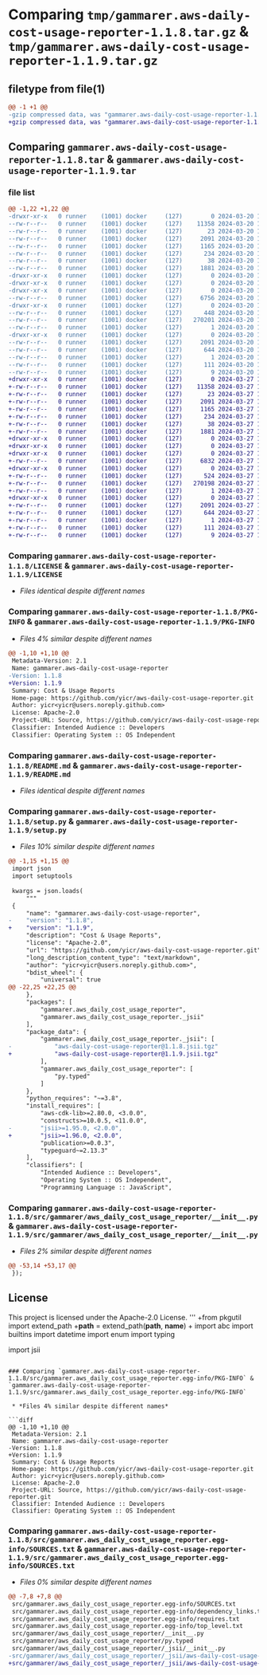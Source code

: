# Comparing `tmp/gammarer.aws-daily-cost-usage-reporter-1.1.8.tar.gz` & `tmp/gammarer.aws-daily-cost-usage-reporter-1.1.9.tar.gz`

## filetype from file(1)

```diff
@@ -1 +1 @@
-gzip compressed data, was "gammarer.aws-daily-cost-usage-reporter-1.1.8.tar", last modified: Wed Mar 20 19:19:46 2024, max compression
+gzip compressed data, was "gammarer.aws-daily-cost-usage-reporter-1.1.9.tar", last modified: Wed Mar 27 19:19:54 2024, max compression
```

## Comparing `gammarer.aws-daily-cost-usage-reporter-1.1.8.tar` & `gammarer.aws-daily-cost-usage-reporter-1.1.9.tar`

### file list

```diff
@@ -1,22 +1,22 @@
-drwxr-xr-x   0 runner    (1001) docker     (127)        0 2024-03-20 19:19:46.197850 gammarer.aws-daily-cost-usage-reporter-1.1.8/
--rw-r--r--   0 runner    (1001) docker     (127)    11358 2024-03-20 19:19:31.000000 gammarer.aws-daily-cost-usage-reporter-1.1.8/LICENSE
--rw-r--r--   0 runner    (1001) docker     (127)       23 2024-03-20 19:19:31.000000 gammarer.aws-daily-cost-usage-reporter-1.1.8/MANIFEST.in
--rw-r--r--   0 runner    (1001) docker     (127)     2091 2024-03-20 19:19:46.197850 gammarer.aws-daily-cost-usage-reporter-1.1.8/PKG-INFO
--rw-r--r--   0 runner    (1001) docker     (127)     1165 2024-03-20 19:19:31.000000 gammarer.aws-daily-cost-usage-reporter-1.1.8/README.md
--rw-r--r--   0 runner    (1001) docker     (127)      234 2024-03-20 19:19:31.000000 gammarer.aws-daily-cost-usage-reporter-1.1.8/pyproject.toml
--rw-r--r--   0 runner    (1001) docker     (127)       38 2024-03-20 19:19:46.197850 gammarer.aws-daily-cost-usage-reporter-1.1.8/setup.cfg
--rw-r--r--   0 runner    (1001) docker     (127)     1881 2024-03-20 19:19:31.000000 gammarer.aws-daily-cost-usage-reporter-1.1.8/setup.py
-drwxr-xr-x   0 runner    (1001) docker     (127)        0 2024-03-20 19:19:46.193850 gammarer.aws-daily-cost-usage-reporter-1.1.8/src/
-drwxr-xr-x   0 runner    (1001) docker     (127)        0 2024-03-20 19:19:46.193850 gammarer.aws-daily-cost-usage-reporter-1.1.8/src/gammarer/
-drwxr-xr-x   0 runner    (1001) docker     (127)        0 2024-03-20 19:19:46.193850 gammarer.aws-daily-cost-usage-reporter-1.1.8/src/gammarer/aws_daily_cost_usage_reporter/
--rw-r--r--   0 runner    (1001) docker     (127)     6756 2024-03-20 19:19:31.000000 gammarer.aws-daily-cost-usage-reporter-1.1.8/src/gammarer/aws_daily_cost_usage_reporter/__init__.py
-drwxr-xr-x   0 runner    (1001) docker     (127)        0 2024-03-20 19:19:46.197850 gammarer.aws-daily-cost-usage-reporter-1.1.8/src/gammarer/aws_daily_cost_usage_reporter/_jsii/
--rw-r--r--   0 runner    (1001) docker     (127)      448 2024-03-20 19:19:31.000000 gammarer.aws-daily-cost-usage-reporter-1.1.8/src/gammarer/aws_daily_cost_usage_reporter/_jsii/__init__.py
--rw-r--r--   0 runner    (1001) docker     (127)   270201 2024-03-20 19:19:31.000000 gammarer.aws-daily-cost-usage-reporter-1.1.8/src/gammarer/aws_daily_cost_usage_reporter/_jsii/aws-daily-cost-usage-reporter@1.1.8.jsii.tgz
--rw-r--r--   0 runner    (1001) docker     (127)        1 2024-03-20 19:19:31.000000 gammarer.aws-daily-cost-usage-reporter-1.1.8/src/gammarer/aws_daily_cost_usage_reporter/py.typed
-drwxr-xr-x   0 runner    (1001) docker     (127)        0 2024-03-20 19:19:46.193850 gammarer.aws-daily-cost-usage-reporter-1.1.8/src/gammarer.aws_daily_cost_usage_reporter.egg-info/
--rw-r--r--   0 runner    (1001) docker     (127)     2091 2024-03-20 19:19:46.000000 gammarer.aws-daily-cost-usage-reporter-1.1.8/src/gammarer.aws_daily_cost_usage_reporter.egg-info/PKG-INFO
--rw-r--r--   0 runner    (1001) docker     (127)      644 2024-03-20 19:19:46.000000 gammarer.aws-daily-cost-usage-reporter-1.1.8/src/gammarer.aws_daily_cost_usage_reporter.egg-info/SOURCES.txt
--rw-r--r--   0 runner    (1001) docker     (127)        1 2024-03-20 19:19:46.000000 gammarer.aws-daily-cost-usage-reporter-1.1.8/src/gammarer.aws_daily_cost_usage_reporter.egg-info/dependency_links.txt
--rw-r--r--   0 runner    (1001) docker     (127)      111 2024-03-20 19:19:46.000000 gammarer.aws-daily-cost-usage-reporter-1.1.8/src/gammarer.aws_daily_cost_usage_reporter.egg-info/requires.txt
--rw-r--r--   0 runner    (1001) docker     (127)        9 2024-03-20 19:19:46.000000 gammarer.aws-daily-cost-usage-reporter-1.1.8/src/gammarer.aws_daily_cost_usage_reporter.egg-info/top_level.txt
+drwxr-xr-x   0 runner    (1001) docker     (127)        0 2024-03-27 19:19:54.051431 gammarer.aws-daily-cost-usage-reporter-1.1.9/
+-rw-r--r--   0 runner    (1001) docker     (127)    11358 2024-03-27 19:19:41.000000 gammarer.aws-daily-cost-usage-reporter-1.1.9/LICENSE
+-rw-r--r--   0 runner    (1001) docker     (127)       23 2024-03-27 19:19:41.000000 gammarer.aws-daily-cost-usage-reporter-1.1.9/MANIFEST.in
+-rw-r--r--   0 runner    (1001) docker     (127)     2091 2024-03-27 19:19:54.051431 gammarer.aws-daily-cost-usage-reporter-1.1.9/PKG-INFO
+-rw-r--r--   0 runner    (1001) docker     (127)     1165 2024-03-27 19:19:41.000000 gammarer.aws-daily-cost-usage-reporter-1.1.9/README.md
+-rw-r--r--   0 runner    (1001) docker     (127)      234 2024-03-27 19:19:41.000000 gammarer.aws-daily-cost-usage-reporter-1.1.9/pyproject.toml
+-rw-r--r--   0 runner    (1001) docker     (127)       38 2024-03-27 19:19:54.051431 gammarer.aws-daily-cost-usage-reporter-1.1.9/setup.cfg
+-rw-r--r--   0 runner    (1001) docker     (127)     1881 2024-03-27 19:19:41.000000 gammarer.aws-daily-cost-usage-reporter-1.1.9/setup.py
+drwxr-xr-x   0 runner    (1001) docker     (127)        0 2024-03-27 19:19:54.047431 gammarer.aws-daily-cost-usage-reporter-1.1.9/src/
+drwxr-xr-x   0 runner    (1001) docker     (127)        0 2024-03-27 19:19:54.047431 gammarer.aws-daily-cost-usage-reporter-1.1.9/src/gammarer/
+drwxr-xr-x   0 runner    (1001) docker     (127)        0 2024-03-27 19:19:54.051431 gammarer.aws-daily-cost-usage-reporter-1.1.9/src/gammarer/aws_daily_cost_usage_reporter/
+-rw-r--r--   0 runner    (1001) docker     (127)     6832 2024-03-27 19:19:41.000000 gammarer.aws-daily-cost-usage-reporter-1.1.9/src/gammarer/aws_daily_cost_usage_reporter/__init__.py
+drwxr-xr-x   0 runner    (1001) docker     (127)        0 2024-03-27 19:19:54.051431 gammarer.aws-daily-cost-usage-reporter-1.1.9/src/gammarer/aws_daily_cost_usage_reporter/_jsii/
+-rw-r--r--   0 runner    (1001) docker     (127)      524 2024-03-27 19:19:41.000000 gammarer.aws-daily-cost-usage-reporter-1.1.9/src/gammarer/aws_daily_cost_usage_reporter/_jsii/__init__.py
+-rw-r--r--   0 runner    (1001) docker     (127)   270198 2024-03-27 19:19:41.000000 gammarer.aws-daily-cost-usage-reporter-1.1.9/src/gammarer/aws_daily_cost_usage_reporter/_jsii/aws-daily-cost-usage-reporter@1.1.9.jsii.tgz
+-rw-r--r--   0 runner    (1001) docker     (127)        1 2024-03-27 19:19:41.000000 gammarer.aws-daily-cost-usage-reporter-1.1.9/src/gammarer/aws_daily_cost_usage_reporter/py.typed
+drwxr-xr-x   0 runner    (1001) docker     (127)        0 2024-03-27 19:19:54.051431 gammarer.aws-daily-cost-usage-reporter-1.1.9/src/gammarer.aws_daily_cost_usage_reporter.egg-info/
+-rw-r--r--   0 runner    (1001) docker     (127)     2091 2024-03-27 19:19:54.000000 gammarer.aws-daily-cost-usage-reporter-1.1.9/src/gammarer.aws_daily_cost_usage_reporter.egg-info/PKG-INFO
+-rw-r--r--   0 runner    (1001) docker     (127)      644 2024-03-27 19:19:54.000000 gammarer.aws-daily-cost-usage-reporter-1.1.9/src/gammarer.aws_daily_cost_usage_reporter.egg-info/SOURCES.txt
+-rw-r--r--   0 runner    (1001) docker     (127)        1 2024-03-27 19:19:54.000000 gammarer.aws-daily-cost-usage-reporter-1.1.9/src/gammarer.aws_daily_cost_usage_reporter.egg-info/dependency_links.txt
+-rw-r--r--   0 runner    (1001) docker     (127)      111 2024-03-27 19:19:54.000000 gammarer.aws-daily-cost-usage-reporter-1.1.9/src/gammarer.aws_daily_cost_usage_reporter.egg-info/requires.txt
+-rw-r--r--   0 runner    (1001) docker     (127)        9 2024-03-27 19:19:54.000000 gammarer.aws-daily-cost-usage-reporter-1.1.9/src/gammarer.aws_daily_cost_usage_reporter.egg-info/top_level.txt
```

### Comparing `gammarer.aws-daily-cost-usage-reporter-1.1.8/LICENSE` & `gammarer.aws-daily-cost-usage-reporter-1.1.9/LICENSE`

 * *Files identical despite different names*

### Comparing `gammarer.aws-daily-cost-usage-reporter-1.1.8/PKG-INFO` & `gammarer.aws-daily-cost-usage-reporter-1.1.9/PKG-INFO`

 * *Files 4% similar despite different names*

```diff
@@ -1,10 +1,10 @@
 Metadata-Version: 2.1
 Name: gammarer.aws-daily-cost-usage-reporter
-Version: 1.1.8
+Version: 1.1.9
 Summary: Cost & Usage Reports
 Home-page: https://github.com/yicr/aws-daily-cost-usage-reporter.git
 Author: yicr<yicr@users.noreply.github.com>
 License: Apache-2.0
 Project-URL: Source, https://github.com/yicr/aws-daily-cost-usage-reporter.git
 Classifier: Intended Audience :: Developers
 Classifier: Operating System :: OS Independent
```

### Comparing `gammarer.aws-daily-cost-usage-reporter-1.1.8/README.md` & `gammarer.aws-daily-cost-usage-reporter-1.1.9/README.md`

 * *Files identical despite different names*

### Comparing `gammarer.aws-daily-cost-usage-reporter-1.1.8/setup.py` & `gammarer.aws-daily-cost-usage-reporter-1.1.9/setup.py`

 * *Files 10% similar despite different names*

```diff
@@ -1,15 +1,15 @@
 import json
 import setuptools
 
 kwargs = json.loads(
     """
 {
     "name": "gammarer.aws-daily-cost-usage-reporter",
-    "version": "1.1.8",
+    "version": "1.1.9",
     "description": "Cost & Usage Reports",
     "license": "Apache-2.0",
     "url": "https://github.com/yicr/aws-daily-cost-usage-reporter.git",
     "long_description_content_type": "text/markdown",
     "author": "yicr<yicr@users.noreply.github.com>",
     "bdist_wheel": {
         "universal": true
@@ -22,25 +22,25 @@
     },
     "packages": [
         "gammarer.aws_daily_cost_usage_reporter",
         "gammarer.aws_daily_cost_usage_reporter._jsii"
     ],
     "package_data": {
         "gammarer.aws_daily_cost_usage_reporter._jsii": [
-            "aws-daily-cost-usage-reporter@1.1.8.jsii.tgz"
+            "aws-daily-cost-usage-reporter@1.1.9.jsii.tgz"
         ],
         "gammarer.aws_daily_cost_usage_reporter": [
             "py.typed"
         ]
     },
     "python_requires": "~=3.8",
     "install_requires": [
         "aws-cdk-lib>=2.80.0, <3.0.0",
         "constructs>=10.0.5, <11.0.0",
-        "jsii>=1.95.0, <2.0.0",
+        "jsii>=1.96.0, <2.0.0",
         "publication>=0.0.3",
         "typeguard~=2.13.3"
     ],
     "classifiers": [
         "Intended Audience :: Developers",
         "Operating System :: OS Independent",
         "Programming Language :: JavaScript",
```

### Comparing `gammarer.aws-daily-cost-usage-reporter-1.1.8/src/gammarer/aws_daily_cost_usage_reporter/__init__.py` & `gammarer.aws-daily-cost-usage-reporter-1.1.9/src/gammarer/aws_daily_cost_usage_reporter/__init__.py`

 * *Files 2% similar despite different names*

```diff
@@ -53,14 +53,17 @@
 });
 ```
 
 ## License
 
 This project is licensed under the Apache-2.0 License.
 '''
+from pkgutil import extend_path
+__path__ = extend_path(__path__, __name__)
+
 import abc
 import builtins
 import datetime
 import enum
 import typing
 
 import jsii
```

### Comparing `gammarer.aws-daily-cost-usage-reporter-1.1.8/src/gammarer.aws_daily_cost_usage_reporter.egg-info/PKG-INFO` & `gammarer.aws-daily-cost-usage-reporter-1.1.9/src/gammarer.aws_daily_cost_usage_reporter.egg-info/PKG-INFO`

 * *Files 4% similar despite different names*

```diff
@@ -1,10 +1,10 @@
 Metadata-Version: 2.1
 Name: gammarer.aws-daily-cost-usage-reporter
-Version: 1.1.8
+Version: 1.1.9
 Summary: Cost & Usage Reports
 Home-page: https://github.com/yicr/aws-daily-cost-usage-reporter.git
 Author: yicr<yicr@users.noreply.github.com>
 License: Apache-2.0
 Project-URL: Source, https://github.com/yicr/aws-daily-cost-usage-reporter.git
 Classifier: Intended Audience :: Developers
 Classifier: Operating System :: OS Independent
```

### Comparing `gammarer.aws-daily-cost-usage-reporter-1.1.8/src/gammarer.aws_daily_cost_usage_reporter.egg-info/SOURCES.txt` & `gammarer.aws-daily-cost-usage-reporter-1.1.9/src/gammarer.aws_daily_cost_usage_reporter.egg-info/SOURCES.txt`

 * *Files 0% similar despite different names*

```diff
@@ -7,8 +7,8 @@
 src/gammarer.aws_daily_cost_usage_reporter.egg-info/SOURCES.txt
 src/gammarer.aws_daily_cost_usage_reporter.egg-info/dependency_links.txt
 src/gammarer.aws_daily_cost_usage_reporter.egg-info/requires.txt
 src/gammarer.aws_daily_cost_usage_reporter.egg-info/top_level.txt
 src/gammarer/aws_daily_cost_usage_reporter/__init__.py
 src/gammarer/aws_daily_cost_usage_reporter/py.typed
 src/gammarer/aws_daily_cost_usage_reporter/_jsii/__init__.py
-src/gammarer/aws_daily_cost_usage_reporter/_jsii/aws-daily-cost-usage-reporter@1.1.8.jsii.tgz
+src/gammarer/aws_daily_cost_usage_reporter/_jsii/aws-daily-cost-usage-reporter@1.1.9.jsii.tgz
```

